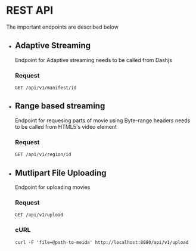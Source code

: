 

# REST API

The important endpoints are described below

* ## Adaptive Streaming
  Endpoint for Adaptive streaming needs to be called from Dashjs

  ### Request 
  ```
  GET /api/v1/manifest/id
  ```
  
* ## Range based streaming
  Endpoint for requesing parts of movie using Byte-range headers needs to be called from HTML5's video element
  
  ### Request
  ```
  GET /api/v1/region/id
  ```
  
* ## Mutlipart File Uploading 
  Endpoint for uploading movies
  
  ### Request
  ```
  GET /api/v1/upload
  ```
  ### cURL
  ```
  curl -F 'file=@path-to-meida' http://localhost:8080/api/v1/upload
  ```
  
